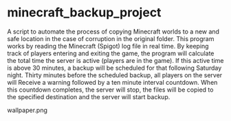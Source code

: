 # minecraft_backup_project

A script to automate the process of copying Minecraft worlds to a new and safe location in the case of corruption in the original folder.
This program works by reading the Minecraft (Spigot) log file in real time. By keeping track of players entering and exiting the game,
the program will calculate the total time the server is active (players are in the game). If this active time is above 30 minutes,
a backup will be scheduled for that following Saturday night. Thirty minutes before the scheduled backup, all players on the server will 
Receive a warning followed by a ten minute interval countdown. When this countdown completes, the server will stop, 
the files will be copied to the specified destination and the server will start backup.


wallpaper.png
